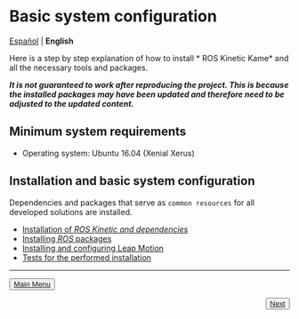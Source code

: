 # Basic system configuration

[Español](https://github.com/Serru/MultiCobot-UR10-Gripper/blob/main/doc/setup-doc/proyect_setup.md) | **English**

Here is a step by step explanation of how to install * ROS Kinetic Kame* and all the necessary tools and packages. 

***It is not guaranteed to work after reproducing the project. This is because the installed packages may have been updated and therefore need to be adjusted to the updated content.***

## Minimum system requirements 

- Operating system: Ubuntu 16.04 (Xenial Xerus) 

## Installation and basic system configuration

Dependencies and packages that serve as `common resources` for all developed solutions are installed. 

- [Installation of *ROS Kinetic and dependencies*](https://github.com/Serru/MultiCobot-UR10-Gripper/blob/main/doc/setup-doc/ENG/install-ROS.md)
- [Installing *ROS* packages](https://github.com/Serru/MultiCobot-UR10-Gripper/blob/main/doc/setup-doc/ENG/install-ros-packages.md)
- [Installing and configuring Leap Motion](https://github.com/Serru/MultiCobot-UR10-Gripper/blob/main/doc/setup-doc/ENG/leap-motion.md)
- [Tests for the performed installation](https://github.com/Serru/MultiCobot-UR10-Gripper/blob/main/doc/setup-doc/ENG/tests.md)

 ---
 
<div>
<p align="left">
    <button name="button"><a rel="license" href="https://github.com/Serru/MultiCobot-UR10-Gripper/blob/main/README_ENG.md"> Main Menu </a></button>
</p>



<p><span style="float:right;">
 <button name="button">
 <a rel="license" href="https://github.com/Serru/MultiCobot-UR10-Gripper/blob/main/doc/setup-doc/ENG/install-ROS.md"> Next </a>
 </button>
 </span>
</p>
</div>